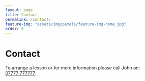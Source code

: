 ```yaml
---
layout: page
title: Contact
permalink: /contact/
feature-img: "assets/img/pexels/feature-img-home.jpg"
order: 4
---
```


# Contact #

<p>
	To arrange a lesson or for more information please call John on: <br/>
	<a class="button" href="callto: {{ site.theme_settings.tel }}">
		07777 777777
	</a>
</p>